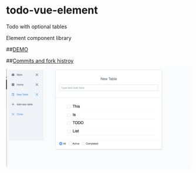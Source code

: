 # todo-vue-element
Todo with optional tables<br>  

Element component library<br>

##[DEMO](https://tim1023.github.io/todo-vue-element/index.html)

##[Commits and fork histroy](https://github.com/Tim1023/todomvc-vue2.x-element)

![](https://github.com/Tim1023/todo-vue-element/blob/master/dist/todolist.jpeg)  

